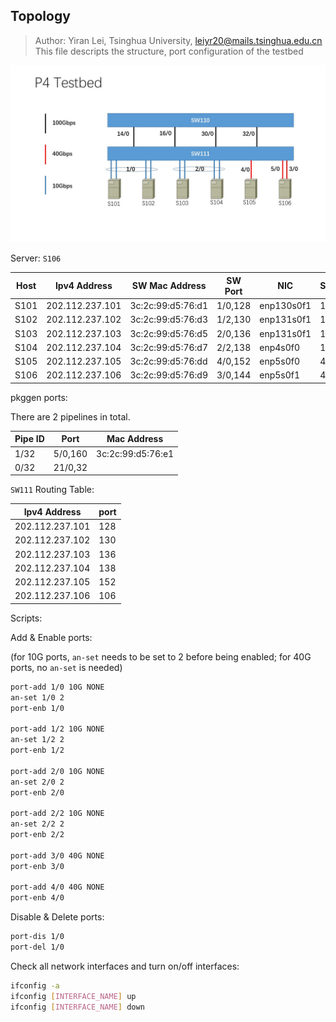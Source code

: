 ## Topology
>Author: Yiran Lei, Tsinghua University, leiyr20@mails.tsinghua.edu.cn
>This file descripts the structure, port configuration of the testbed

![](./trace-topo-2019-12-09.jpg)

Server: `S106`


| Host | Ipv4 Address | SW Mac Address    | SW Port | NIC        | Speed |
| ---- | ------------ | ----------------- | ------- | ---------- | ----- |
| S101 | 202.112.237.101   | 3c:2c:99:d5:76:d1 | 1/0,128 | enp130s0f1 | 10G   |
| S102 | 202.112.237.102   | 3c:2c:99:d5:76:d3 | 1/2,130 | enp131s0f1 | 10G   |
| S103 | 202.112.237.103   | 3c:2c:99:d5:76:d5 | 2/0,136 | enp131s0f1 | 10G   |
| S104 | 202.112.237.104   | 3c:2c:99:d5:76:d7 | 2/2,138 | enp4s0f0   | 10G   |
| S105 | 202.112.237.105   | 3c:2c:99:d5:76:dd | 4/0,152 | enp5s0f0   | 40G   |
| S106 | 202.112.237.106   | 3c:2c:99:d5:76:d9 | 3/0,144 | enp5s0f1   | 40G   |


pkggen ports:

There are 2 pipelines in total.

| Pipe ID | Port    | Mac Address       |
| ------- | ------- | ----------------- |
| 1/32    | 5/0,160 | 3c:2c:99:d5:76:e1 |
| 0/32    | 21/0,32 |                   |

`SW111` Routing Table:

| Ipv4 Address | port |
| ------------ | ---- |
| 202.112.237.101   | 128  |
| 202.112.237.102   | 130  |
| 202.112.237.103   | 136  |
| 202.112.237.104   | 138  |
| 202.112.237.105   | 152  |
| 202.112.237.106   | 106  |


Scripts:

Add & Enable ports:

(for 10G ports, `an-set` needs to be set to 2 before being enabled; for 40G ports, no `an-set` is needed)

```bash
port-add 1/0 10G NONE
an-set 1/0 2
port-enb 1/0

port-add 1/2 10G NONE
an-set 1/2 2
port-enb 1/2

port-add 2/0 10G NONE
an-set 2/0 2
port-enb 2/0

port-add 2/2 10G NONE
an-set 2/2 2
port-enb 2/2

port-add 3/0 40G NONE
port-enb 3/0

port-add 4/0 40G NONE
port-enb 4/0

```

Disable & Delete ports:

```bash
port-dis 1/0
port-del 1/0
```

Check all network interfaces and turn on/off interfaces:
```bash
ifconfig -a
ifconfig [INTERFACE_NAME] up
ifconfig [INTERFACE_NAME] down
```